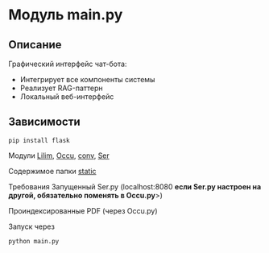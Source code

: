 # Модуль main.py

## Описание
Графический интерфейс чат-бота:
- Интегрирует все компоненты системы
- Реализует RAG-паттерн
- Локальный веб-интерфейс

## Зависимости
```
pip install flask 
```
Модули  <a href="https://github.com/Archibaka/Epstein/tree/main/docs/lilim.md">Lilim</a>, <a href="https://github.com/Archibaka/Epstein/tree/main/docs/occu.md">Occu</a>, <a href="https://github.com/Archibaka/Epstein/tree/main/docs/conv.md">conv</a>, <a href="https://github.com/Archibaka/Epstein/tree/main/docs/ser.md">Ser</a>

Содержимое папки <a href="https://github.com/Archibaka/Epstein/tree/main/static">static</a> 

Требования
Запущенный Ser.py (localhost:8080 <strong>если Ser.py настроен на другой, обязательно поменять в Occu.py</strong>>)

Проиндексированные PDF (через Occu.py)

Запуск через
```
python main.py 
```
